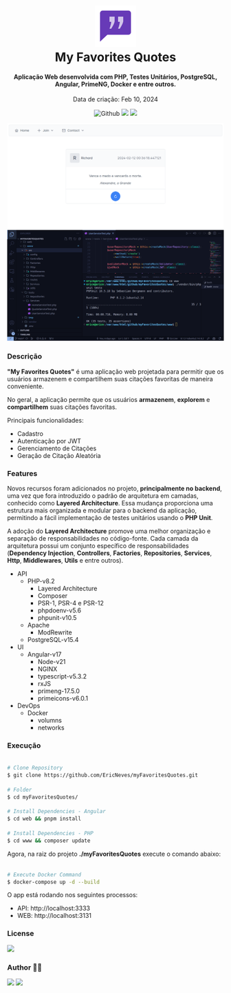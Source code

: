 <h1 align="center">
  <br />
  <img src=".github/quote-96.png">
  <br />
  My Favorites Quotes
  <br />
</h1>

<h4 align="center">
  Aplicação Web desenvolvida com PHP, Testes Unitários, PostgreSQL, Angular, PrimeNG, Docker e entre outros.
</h4> 

<p align="center">Data de criação: Feb 10, 2024</p>

<p align="center">
  <img src="https://img.shields.io/github/last-commit/ericneves/myfavoritesquotes?display_timestamp=author&style=flat-square&logo=github&logoColor=white&labelColor=%236c6eff&color=yellow" alt="Github">
  <img src="https://img.shields.io/github/languages/top/ericneves/myfavoritesquotes?style=flat-square&logo=php&logoColor=white">
  <img src="https://img.shields.io/github/license/ericneves/myfavoritesquotes?style=flat-square&color=%232563EB">
</p>

![screenshot](.github/screenA.png)
![screenshot](.github/screenB.png)

### Descrição

**"My Favorites Quotes"** é uma aplicação web projetada para permitir que os usuários armazenem e compartilhem suas citações favoritas de maneira conveniente.

No geral, a aplicação permite que os usuários **armazenem**, **explorem** e **compartilhem** suas citações favoritas.

Principais funcionalidades:
  * Cadastro
  * Autenticação por JWT
  * Gerenciamento de Citações
  * Geração de Citação Aleatória

### Features

Novos recursos foram adicionados no projeto, **principalmente no backend**, uma vez que fora introduzido o padrão de arquitetura em camadas, conhecido como **Layered Architecture**. Essa mudança proporciona uma estrutura mais organizada e modular para o backend da aplicação, permitindo a fácil implementação de testes unitários usando o **PHP Unit**.

A adoção do **Layered Architecture** promove uma melhor organização e separação de responsabilidades no código-fonte. Cada camada da arquitetura possui um conjunto específico de responsabilidades (**Dependency Injection**, **Controllers**, **Factories**, **Repositories**, **Services**, **Http**, **Middlewares**, **Utils** e entre outros).

* API
  * PHP-v8.2
    * Layered Architecture
    * Composer
    * PSR-1, PSR-4 e PSR-12
    * phpdoenv-v5.6
    * phpunit-v10.5
  * Apache
    * ModRewrite
  * PostgreSQL-v15.4
* UI
  * Angular-v17
    * Node-v21
    * NGINX
    * typescript-v5.3.2
    * rxJS
    * primeng-17.5.0
    * primeicons-v6.0.1
* DevOps
  * Docker
    * volumns
    * networks
  
### Execução

```sh

# Clone Repository
$ git clone https://github.com/EricNeves/myFavoritesQuotes.git

# Folder
$ cd myFavoritesQuotes/

# Install Dependencies - Angular
$ cd web && pnpm install

# Install Dependencies - PHP
$ cd www && composer update


```

Agora, na raiz do projeto **./myFavoritesQuotes** execute o comando abaixo:

```sh

# Execute Docker Command
$ docker-compose up -d --build

```

O app está rodando nos seguintes processos:

* API: http://localhost:3333 
* WEB: http://localhost:3131 

### License 

<img src="https://img.shields.io/github/license/ericneves/myfavoritesquotes?style=flat-square&color=%232563EB">

### Author 🧑‍💻
<a href="https://www.instagram.com/ericneves_dev/"><img src="https://img.shields.io/badge/Instagram-E4405F?style=for-the-badge&logo=instagram&logoColor=white"></a> <a href="https://linkedin.com/in/ericnevesrr"> <img src="https://img.shields.io/badge/LinkedIn-0077B5?style=for-the-badge&logo=linkedin&logoColor=white"></a>
